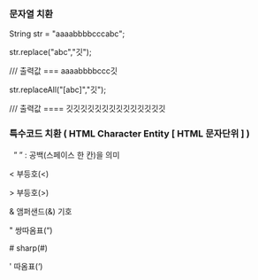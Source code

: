 ### 문자열 치환



String str = "aaaabbbbcccabc";

str.replace("abc","깃");

/// 출력값 ===  aaaabbbbccc깃

str.replaceAll("[abc]","깃");

/// 출력값 ==== 깃깃깃깃깃깃깃깃깃깃깃깃깃깃



### 특수코드 치환 ( HTML Character Entity [ HTML 문자단위 ] )

&nbsp;
” ” : 공백(스페이스 한 칸)을 의미
 
&lt;
부등호(<)
 
&gt;
부등호(>)
 
&amp;
앰퍼샌드(&) 기호
 
&quot;
쌍따옴표(“)
 
&#035;
sharp(#)
 
&#039;
따옴표(‘)
